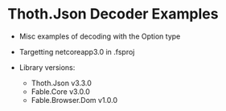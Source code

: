 # Thoth.Json Decoder Examples

-   Misc examples of decoding with the Option type

-   Targetting netcoreapp3.0 in .fsproj

-   Library versions:
    -   Thoth.Json v3.3.0
    -   Fable.Core v3.0.0
    -   Fable.Browser.Dom v1.0.0

